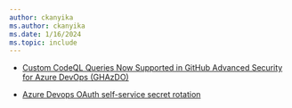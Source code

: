 ```yaml
---
author: ckanyika
ms.author: ckanyika
ms.date: 1/16/2024
ms.topic: include
---
```


- [Custom CodeQL Queries Now Supported in GitHub Advanced Security for Azure DevOps (GHAzDO)](#custom-codeql-queries-now-supported-in-github-advanced-security-for-azure-devops-ghazdo )

- [Azure Devops OAuth self-service secret rotation](#azure-devops-oauth-self-service-secret-rotation)